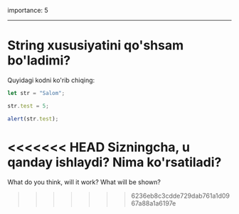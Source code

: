 importance: 5

---

# String xususiyatini qo'shsam bo'ladimi?


Quyidagi kodni ko'rib chiqing:

```js
let str = "Salom";

str.test = 5;

alert(str.test);
```

<<<<<<< HEAD
Sizningcha, u qanday ishlaydi? Nima ko'rsatiladi?
=======
What do you think, will it work? What will be shown?
>>>>>>> 6236eb8c3cdde729dab761a1d0967a88a1a6197e
